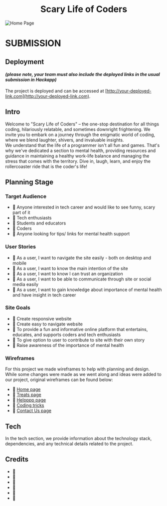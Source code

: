 
<h1 align="center"><strong>Scary Life of Coders</strong></h1>

![Home Page]()

# SUBMISSION
## Deployment
#### _(please note, your team must also include the deployed links in the usual submission in Hackapp)_
The project is deployed and can be accessed at [http://your-deployed-link.com](http://your-deployed-link.com).

## Intro
Welcome to "Scary Life of Coders" – the one-stop destination for all things coding, hilariously relatable, and sometimes downright frightening. We invite you to embark on a journey through the enigmatic world of coding, where we blend laughter, shivers, and invaluable insights.<br>
We understand that the life of a programmer isn't all fun and games. That's why we've dedicated a section to mental health, providing resources and guidance in maintaining a healthy work-life balance and managing the stress that comes with the territory. Dive in, laugh, learn, and enjoy the rollercoaster ride that is the coder's life!

## **Planning Stage**

### **Target Audience**

- 🎃 Anyone interested in tech career and would like to see funny, scary part of it
- 🎃 Tech enthusiasts
- 🎃 Students and educators
- 🎃 Coders
- 🎃 Anyone looking for tips/ links for mental health support


### **User Stories**

- 🎃 As a user, I want to navigate the site easily - both on desktop and mobile
- 🎃 As a user, I want to know the main intention of the site
- 🎃 As a user, I want to know I can trust an organization
- 🎃 As a user, I want to be able to communicate through site or social media easily
- 🎃 As a user, I want to gain knowledge about importance of mental health and have insight in tech career

### **Site Goals**

- 🎃 Create responsive website
- 🎃 Create easy to navigate website
- 🎃 To provide a fun and informative online platform that entertains, educates, and supports coders and tech enthusiasts
- 🎃 To give option to user to contribute to site with their own story
- 🎃 Raise awareness of the importance of mental health

### **Wireframes**

For this project we made wireframes to help with planning and design. While some changes were made as we went along and ideas were added to our project, original wireframes can be found below:

- 🎃 [Home page](assets/images/homepage.png)
- 🎃 [Treats page](assets/images/coders_lifeline.png)
- 🎃 [Helpppp page](assets/images/mental_health.png)
- 🎃 [Coding tricks](assets/images/coding_tricks.png)
- 🎃 [Contact Us page](assets/images/contact_us.png)

## Tech
In the tech section, we provide information about the technology stack, dependencies, and any technical details related to the project.

## Credits

- 🎃
- 🎃
- 🎃
- 🎃
- 🎃
- 🎃
